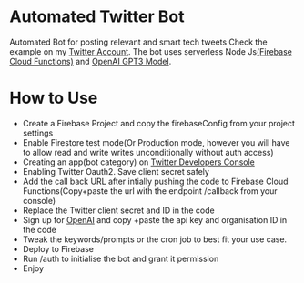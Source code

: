 # Automated Twitter Bot
Automated Bot for posting relevant and smart tech tweets 
Check the example on my [Twitter Account](https://twitter.com/kid_indigoo).
The bot uses serverless Node Js[(Firebase Cloud Functions)](https://firebase.google.com/products/functions) and [OpenAI GPT3 Model](https://openai.com/api/).

# How to Use
* Create a Firebase Project and copy the firebaseConfig from your project settings
* Enable Firestore test mode(Or Production mode, however you will have to allow read and write writes unconditionally without auth access)
* Creating an app(bot category) on [Twitter Developers Console](https://developer.twitter.com/)
* Enabling Twitter Oauth2. Save client secret safely
* Add the call back URL after intially pushing the code to Firebase Cloud Functions(Copy+paste the url with the endpoint /callback from your console)
* Replace the Twitter client secret and ID in the code
* Sign up for [OpenAI](https://openai.com/api/) and copy +paste the api key and organisation ID in the code
* Tweak the keywords/prompts or the cron job to best fit your use case.
* Deploy to Firebase
* Run /auth to initialise the bot and grant it permission
* Enjoy

